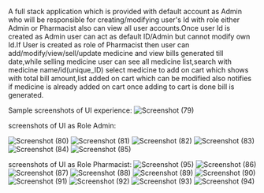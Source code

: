 A full stack application which is provided with default account as Admin who will be responsible for creating/modifying user's Id with role either Admin or Pharmacist also can view all user accounts.Once user Id is created as Admin user can act as default ID/Admin but cannot modify own Id.If User is created as role of Pharmacist then user can add/modify/view/sell/update medicine and view bills generated till date,while selling medicine user can see all medicine list,search with medicine name/id(unique_ID) select medicine to add on cart which shows with total bill amount,list added on cart which can be modified also notifies if medicine is already added on cart once adding to cart is done bill is generated.

Sample screenshots of UI experience:
![Screenshot (79)](https://user-images.githubusercontent.com/126947148/229112557-81b751f6-6e8b-4a0a-803a-944da5073351.png)

screenshots of UI as Role Admin:

![Screenshot (80)](https://user-images.githubusercontent.com/126947148/229112795-c4390f05-cce9-485f-abf1-d1454b36e05b.png)
![Screenshot (81)](https://user-images.githubusercontent.com/126947148/229112801-34a17e4b-4727-4a5b-a6f6-7368bb187755.png)
![Screenshot (82)](https://user-images.githubusercontent.com/126947148/229112805-35521a2f-031a-4909-afe7-e2a1930d84cf.png)
![Screenshot (83)](https://user-images.githubusercontent.com/126947148/229112808-5b2be037-48dc-4f1b-af12-22a2c75663c3.png)
![Screenshot (84)](https://user-images.githubusercontent.com/126947148/229112812-fc315d67-ad9e-4517-a1ec-e9cc306abd69.png)
![Screenshot (85)](https://user-images.githubusercontent.com/126947148/229112816-180c4b5f-15a0-49f1-adca-fd4d2a20df92.png)

screenshots of UI as Role Pharmacist:
![Screenshot (95)](https://user-images.githubusercontent.com/126947148/229113141-cd2ec4f0-2f31-4ce1-8c34-6e1c44afcf18.png)
![Screenshot (86)](https://user-images.githubusercontent.com/126947148/229113419-b541a363-d495-48cd-88b5-f3e9049505dd.png)
![Screenshot (87)](https://user-images.githubusercontent.com/126947148/229113427-42c7229d-1027-4551-a398-f7d088e0b75a.png)
![Screenshot (88)](https://user-images.githubusercontent.com/126947148/229113432-66c5ee47-30e6-4eb5-8539-ec67470242fa.png)
![Screenshot (89)](https://user-images.githubusercontent.com/126947148/229113435-f8af21e2-f082-45a8-9154-35982fa0c560.png)
![Screenshot (90)](https://user-images.githubusercontent.com/126947148/229113437-e92ce607-b7e5-4273-9b60-abfbee0094e8.png)
![Screenshot (91)](https://user-images.githubusercontent.com/126947148/229113438-c3276fa0-4072-407f-bf3b-66ab0a6c8ab5.png)
![Screenshot (92)](https://user-images.githubusercontent.com/126947148/229113439-b8d53380-dbae-45ec-9f5a-e5b9de1a04bb.png)
![Screenshot (93)](https://user-images.githubusercontent.com/126947148/229113443-394952d5-50e5-4351-b903-a5275422bb99.png)
![Screenshot (94)](https://user-images.githubusercontent.com/126947148/229113450-73509c11-51a1-4a67-a4c9-805c2b524301.png)
